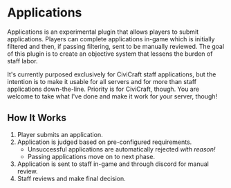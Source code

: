 # Applications

Applications is an experimental plugin that allows players to submit applications. Players can complete applications in-game which is initially filtered and then, if passing filtering, sent to be manually reviewed. The goal of this plugin is to create an objective system that lessens the burden of staff labor.

It's currently purposed exclusively for CiviCraft staff applications, but the intention is to make it usable for all servers and for more than staff applications down-the-line. Priority is for CiviCraft, though. You are welcome to take what I've done and make it work for your server, though!

## How It Works
1. Player submits an application.
2. Application is judged based on pre-configured requirements.
   - Unsuccessful applications are automatically rejected *with reason!*
   - Passing applications move on to next phase.
3. Application is sent to staff in-game and through discord for manual review.
4. Staff reviews and make final decision.